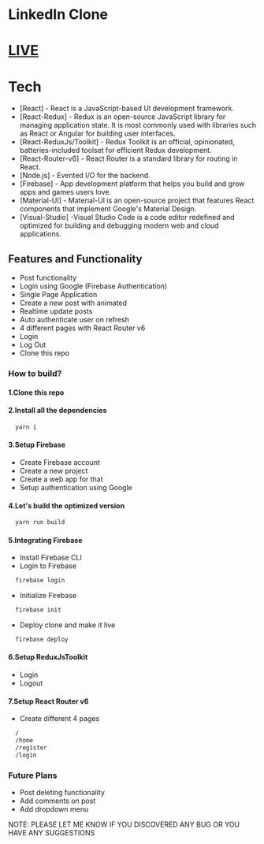 # LinkedIn Clone
# [LIVE](https://linkedin-clone-16793.web.app/)

# Tech

- [React] - React is a JavaScript-based UI development framework.
- [React-Redux] - Redux is an open-source JavaScript library for managing application state. It is most commonly used with libraries such as React or Angular for building user interfaces.
- [React-ReduxJs/Toolkit] - Redux Toolkit is an official, opinionated, batteries-included toolset for efficient Redux development.
- [React-Router-v6] - React Router is a standard library for routing in React.
- [Node.js] - Evented I/O for the backend.
- [Firebase] - App development platform that helps you build and grow apps and games users love.
- [Material-UI] - Material-UI is an open-source project that features React components that implement Google's Material Design.
- [Visual-Studio] -Visual Studio Code is a code editor redefined and optimized for building and debugging modern web and cloud applications.

## Features and Functionality

- Post functionality
- Login using Google (Firebase Authentication)
- Single Page Application
- Create a new post with animated
- Realtime update posts
- Auto authenticate user on refresh
- 4 different pages with React Router v6
- Login
- Log Out
- Clone this repo

### How to build?

#### 1.Clone this repo

#### 2.Install all the dependencies

```sh
  yarn i
```

#### 3.Setup Firebase

- Create Firebase account
- Create a new project
- Create a web app for that
- Setup authentication using Google

#### 4.Let's build the optimized version

```sh
  yarn run build
```

#### 5.Integrating Firebase

- Install Firebase CLI
- Login to Firebase

```sh
  firebase login
```

- Initialize Firebase

```sh
  firebase init
```

- Deploy clone and make it live

```sh
  firebase deploy
```

#### 6.Setup ReduxJsToolkit

- Login
- Logout

#### 7.Setup React Router v6

- Create different 4 pages

```sh
  /
  /home
  /register
  /login
```

### Future Plans

- Post deleting functionality
- Add comments on post
- Add dropdown menu

NOTE: PLEASE LET ME KNOW IF YOU DISCOVERED ANY BUG OR YOU HAVE ANY SUGGESTIONS
